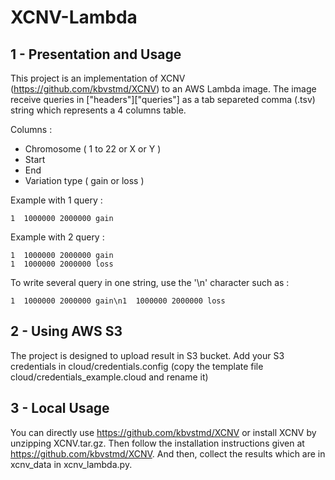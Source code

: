 # XCNV-Lambda

## 1 - Presentation and Usage

This project is an implementation of XCNV (https://github.com/kbvstmd/XCNV) to an AWS Lambda image. The image receive queries in ["headers"]["queries"] as a tab separeted comma (.tsv) string which represents a 4 columns table.

Columns :
- Chromosome ( 1 to 22 or X or Y )
- Start
- End
- Variation type ( gain or loss )

Example with 1 query :
````
1  1000000 2000000 gain
````

Example with 2 query :
````
1  1000000 2000000 gain
1  1000000 2000000 loss
````

To write several query in one string, use the '\n' character such as :
````
1  1000000 2000000 gain\n1  1000000 2000000 loss
````

## 2 - Using AWS S3

The project is designed to upload result in S3 bucket. Add your S3 credentials in cloud/credentials.config (copy the template file cloud/credentials_example.cloud and rename it)

## 3 - Local Usage 

You can directly use https://github.com/kbvstmd/XCNV or install XCNV by unzipping XCNV.tar.gz. Then follow the installation instructions given at https://github.com/kbvstmd/XCNV.
And then, collect the results which are in xcnv_data in xcnv_lambda.py.
